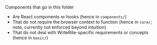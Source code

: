 Components that go in this folder
* Are React components or hooks (hence in `components/`)
* That do not require the browser context to function (hence in `core/`; note, currently not enforced beyond intuition)
* That do not deal with WriteRite-specific requirements or concepts (hence in `basic/`)